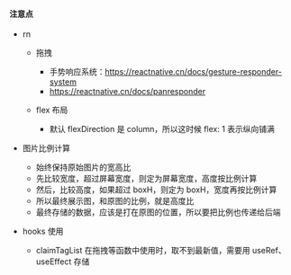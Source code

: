 #### 注意点

- rn
  - 拖拽
    - 手势响应系统：https://reactnative.cn/docs/gesture-responder-system
    - https://reactnative.cn/docs/panresponder

  - flex 布局
    - 默认 flexDirection 是 column，所以这时候 flex: 1 表示纵向铺满

- 图片比例计算
  - 始终保持原始图片的宽高比
  - 先比较宽度，超过屏幕宽度，则定为屏幕宽度，高度按比例计算
  - 然后，比较高度，如果超过 boxH，则定为 boxH，宽度再按比例计算
  - 所以最终展示图，和原图的比例，就是高度比
  - 最终存储的数据，应该是打在原图的位置，所以要把比例也传递给后端

- hooks 使用
  - claimTagList 在拖拽等函数中使用时，取不到最新值，需要用 useRef、useEffect 存储